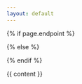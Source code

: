 ```yaml
---
layout: default
---
```


{% if page.endpoint %}
    <div class="container story" data-query-endpoint="{{ page.endpoint }}" data-query-output="{{ page.output }}">
{% else %}
  <!-- Fallback to default labs endpoint -->
  <div class="container story" data-query-endpoint="https://data.labs.pdok.nl/sparql/" data-query-output="{{ page.output }}">
{% endif %}

{{ content }}

</div>

<style>
.google-visualization-table .gradient {
  color: black;
  font-family: inherit;
}


/*Changes made to the colours of the headers from sparql. Could only be forced with important at the moment.*/

th {
	color: black !important; 
	background: white !important;
}

.yasgui .yasqe .CodeMirror-fullscreen {
	top: 100px !important;
}

header {	
  display: none;
}

.wrapper {
    width: 95%;
}

section {
  margin-left: 50px;
  // margin-right: 50px;
}
</style>
